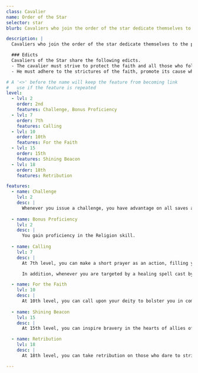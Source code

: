```yaml
---
class: Cavalier
name: Order of the Star
selector: star
blurb: Cavaliers who join the order of the star dedicate themselves to the protection and service of a faith and its members.

description: |
  Cavaliers who join the order of the star dedicate themselves to the protection and service of a faith and its members. Cavaliers belonging to this order tend to follow many of the tenets and guides of the religion that they serve. When a cavalier joins this order, he should select a single religion to serve.

  ### Edicts
  Cavaliers of the Star share the following edicts.
  - The cavalier must strive to protect the faith and all those who follow its teachings, from priest to common man. 
  - He must adhere to the strictures of the faith, promote its cause whenever possible, and serve the agents of the divine.

# A '<>' before the name will keep the feature from becoming link
#   use if the feature is repeated
level:
  - lvl: 2
    order: 2nd
    features: Challenge, Bonus Proficiency
  - lvl: 7
    order: 7th
    features: Calling
  - lvl: 10
    order: 10th
    features: For the Faith
  - lvl: 15
    order: 15th
    features: Shining Beacon
  - lvl: 18
    order: 18th
    features: Retribution

features:
  - name: Challenge
    lvl: 2
    desc: |
      Whenever you issue a challenge, you have advantage on all saves against all spells and abilities of the target of his challenge.
      
  - name: Bonus Proficiency
    lvl: 2
    desc: |
      You gain proficiency in the Religion skill.
      
  - name: Calling
    lvl: 7
    desc: |
      At 7th level, you can make a short prayer as an action, filling you with confidence in your abilities. At any point until your next rest, you can gain advantage on one ability check, one attack roll and one saving throw. 

      In addition, whenever you are targeted by a healing spell cast by a member of your faith, including yourself, you have advantage on the rolls determining how much you heal.

  - name: For the Faith
    lvl: 10
    desc: |
      At 10th level, you can call upon your deity to bolster you in combat. As a bonus action, you can call out the name of your deity, granting a bonus equal to your Charisma modifier on all attack and damage rolls to all allies within 30 feet (including yourself). This bonus lasts until the start of your next turn. Once you use this ability, you can’t use it again until you finish a long rest.
      
  - name: Shining Beacon
    lvl: 15
    desc: |
      At 15th level, you can inspire bravery in the hearts of allies of your faith. Each friendly creature who can see you has advantage on concentration checks and saves against fear effects.

  - name: Retribution
    lvl: 18
    desc: |
      At 18th level, you can take retribution on those who dare to strike an agent of his faith. Whenever an enemy makes a successful melee attack against you or an adjacent ally devoted to the same faith, you can use your reaction to strike the enemy. You have advantage on this attack. If the attack made by the enemy was a critical hit, you have advantage on any damage rolls resulting from your reaction as well.

---
```

